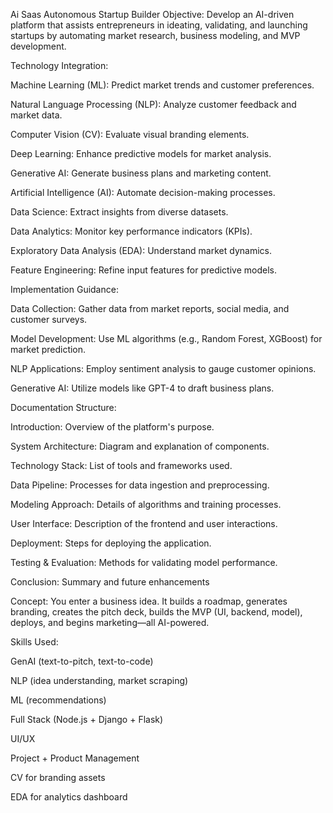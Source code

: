  Ai Saas Autonomous Startup Builder
Objective: Develop an AI-driven platform that assists entrepreneurs in ideating, validating, and launching startups by automating market research, business modeling, and MVP development.

Technology Integration:

Machine Learning (ML): Predict market trends and customer preferences.

Natural Language Processing (NLP): Analyze customer feedback and market data.

Computer Vision (CV): Evaluate visual branding elements.

Deep Learning: Enhance predictive models for market analysis.

Generative AI: Generate business plans and marketing content.

Artificial Intelligence (AI): Automate decision-making processes.

Data Science: Extract insights from diverse datasets.

Data Analytics: Monitor key performance indicators (KPIs).

Exploratory Data Analysis (EDA): Understand market dynamics.

Feature Engineering: Refine input features for predictive models.

Implementation Guidance:

Data Collection: Gather data from market reports, social media, and customer surveys.

Model Development: Use ML algorithms (e.g., Random Forest, XGBoost) for market prediction.

NLP Applications: Employ sentiment analysis to gauge customer opinions.

Generative AI: Utilize models like GPT-4 to draft business plans.

Documentation Structure:

Introduction: Overview of the platform's purpose.

System Architecture: Diagram and explanation of components.

Technology Stack: List of tools and frameworks used.

Data Pipeline: Processes for data ingestion and preprocessing.

Modeling Approach: Details of algorithms and training processes.

User Interface: Description of the frontend and user interactions.

Deployment: Steps for deploying the application.

Testing & Evaluation: Methods for validating model performance.

Conclusion: Summary and future enhancements 

Concept:
You enter a business idea. It builds a roadmap, generates branding, creates the pitch deck, builds the MVP (UI, backend, model), deploys, and begins marketing—all AI-powered.

Skills Used:

GenAI (text-to-pitch, text-to-code)

NLP (idea understanding, market scraping)

ML (recommendations)

Full Stack (Node.js + Django + Flask)

UI/UX

Project + Product Management

CV for branding assets

EDA for analytics dashboard

